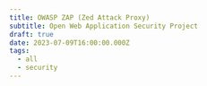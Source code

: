 ```yaml
---
title: OWASP ZAP (Zed Attack Proxy)
subtitle: Open Web Application Security Project
draft: true
date: 2023-07-09T16:00:00.000Z
tags:
  - all
  - security
---
```


